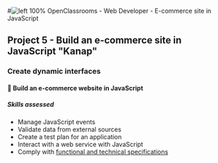 #![left 100%](https://github.com/thierry-laval/archives/blob/master/images/Logo_OpenClassrooms.png?raw=true) OpenClassrooms - Web Developer - E-commerce site in JavaScript


##  Project 5 - Build an e-commerce site in JavaScript "Kanap"

### Create dynamic interfaces

#### 🔨 Build an e-commerce website in JavaScript

##### Skills assessed

* Manage JavaScript events
* Validate data from external sources
* Create a test plan for an application
* Interact with a web service with JavaScript
* Comply with [functional and technical specifications](https://course.oc-static.com/projects/DWJ_FR_P5/DW+P5+-+Specifications+fonctionnelles.pdf)
